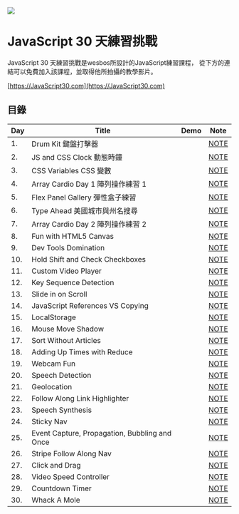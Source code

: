 ![](https://javascript30.com/images/JS3-social-share.png)

# JavaScript 30 天練習挑戰

JavaScript 30 天練習挑戰是wesbos所設計的JavaScript練習課程，
從下方的連結可以免費加入該課程，並取得他所拍攝的教學影片。

[https://JavaScript30.com](https://JavaScript30.com)

## 目錄

|Day|Title|Demo|Note|
|---|-----|----|--------|
|1.|Drum Kit 鍵盤打擊器||[NOTE](https://github.com/dh-46/JavaScript30_dh46.tw/tree/master/01%20-%20JavaScript%20Drum%20Kit)|
|2.|JS and CSS Clock 動態時鐘||[NOTE](https://github.com/dh-46/JavaScript30_dh46.tw/tree/master/02%20-%20JS%20and%20CSS%20Clock)|
|3.|CSS Variables CSS 變數||[NOTE](https://github.com/dh-46/JavaScript30_dh46.tw/tree/master/03%20-%20CSS%20Variables)|
|4.|Array Cardio Day 1 陣列操作練習 1||[NOTE](https://github.com/dh-46/JavaScript30_dh46.tw/tree/master/04%20-%20Array%20Cardio%20Day%201)|
|5.|Flex Panel Gallery 彈性盒子練習||[NOTE](https://github.com/dh-46/JavaScript30_dh46.tw/tree/master/05%20-%20Flex%20Panel%20Gallery)|
|6.|Type Ahead 美國城市與州名搜尋||[NOTE](https://github.com/dh-46/JavaScript30_dh46.tw/tree/master/06%20-%20Type%20Ahead)|
|7.|Array Cardio Day 2 陣列操作練習 2||[NOTE](https://github.com/dh-46/JavaScript30_dh46.tw/tree/master/07%20-%20Array%20Cardio%20Day%202)|
|8.|Fun with HTML5 Canvas||[NOTE](https://github.com/dh-46/JavaScript30_dh46.tw/tree/master/08%20-%20Fun%20with%20HTML5%20Canvas)|
|9.|Dev Tools Domination||[NOTE](https://github.com/dh-46/JavaScript30_dh46.tw/tree/master/09%20-%20Dev%20Tools%20Domination)|
|10.|Hold Shift and Check Checkboxes||[NOTE](https://github.com/dh-46/JavaScript30_dh46.tw/tree/master/10%20-%20Hold%20Shift%20and%20Check%20Checkboxes)|
|11.|Custom Video Player||[NOTE](https://github.com/dh-46/JavaScript30_dh46.tw/tree/master/11%20-%20Custom%20Video%20Player)|
|12.|Key Sequence Detection||[NOTE](https://github.com/dh-46/JavaScript30_dh46.tw/tree/master/12%20-%20Key%20Sequence%20Detection)|
|13.|Slide in on Scroll||[NOTE]()|
|14.|JavaScript References VS Copying||[NOTE]()|
|15.|LocalStorage||[NOTE]()|
|16.|Mouse Move Shadow||[NOTE]()|
|17.|Sort Without Articles||[NOTE]()|
|18.|Adding Up Times with Reduce||[NOTE]()|
|19.|Webcam Fun||[NOTE]()|
|20.|Speech Detection||[NOTE]()|
|21.|Geolocation||[NOTE]()|
|22.|Follow Along Link Highlighter||[NOTE]()|
|23.|Speech Synthesis||[NOTE]()|
|24.|Sticky Nav||[NOTE]()|
|25.|Event Capture, Propagation, Bubbling and Once||[NOTE]()|
|26.|Stripe Follow Along Nav||[NOTE]()|
|27.|Click and Drag||[NOTE]()|
|28.|Video Speed Controller||[NOTE]()|
|29.|Countdown Timer||[NOTE]()|
|30.|Whack A Mole||[NOTE]()|
